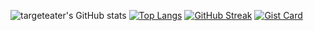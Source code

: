 ![targeteater's GitHub stats](https://github-readme-stats.vercel.app/api?username=targeteater&show_icons=true&theme=dark)
[![Top Langs](https://github-readme-stats.vercel.app/api/top-langs/?username=targeteater&layout=donut&theme=dark)](https://github.com/anuraghazra/github-readme-stats)
[![GitHub Streak](https://github-readme-streak-stats.herokuapp.com/?user=targeteater&theme=dark)](https://git.io/streak-stats)
[![Gist Card](https://github-readme-stats.vercel.app/api/gist?id=bbfce31e0217a3689c8d961a356cb10d)](https://gist.github.com/Yizack/bbfce31e0217a3689c8d961a356cb10d/)

<!--
**targeteater/targeteater** is a ✨ _special_ ✨ repository because its `README.md` (this file) appears on your GitHub profile.

Here are some ideas to get you started:

- 🔭 I’m currently working on ...
- 🌱 I’m currently learning ...
- 👯 I’m looking to collaborate on ...
- 🤔 I’m looking for help with ...
- 💬 Ask me about ...
- 📫 How to reach me: ...
- 😄 Pronouns: ...
- ⚡ Fun fact: ...
-->
